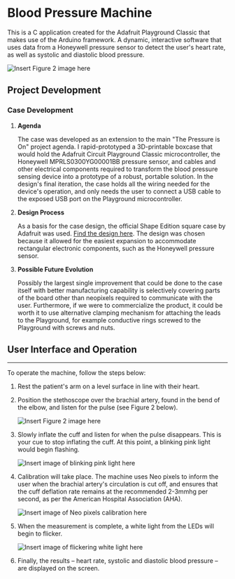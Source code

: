 # **Blood Pressure Machine**

This is a C application created for the Adafruit Playground Classic that makes use of the Arduino framework. A dynamic, 
interactive software that uses data from a Honeywell pressure sensor to detect the user's heart rate, as well as systolic 
and diastolic blood pressure.

![Insert Figure 2 image here](url-to-image)

## **Project Development**

### **Case Development**
1. **Agenda**

   The case was developed as an extension to the main "The Pressure is On" project agenda. I rapid-prototyped a 3D-printable boxcase that would hold the Adafruit Circuit Playground Classic microcontroller, the Honeywell MPRLS0300YG00001BB  pressure sensor, and cables and other electrical components required to transform the blood pressure sensing device into a prototype of a robust, portable solution. In the design's final iteration, the case holds all the wiring needed for the device's operation, and only needs the user to connect a USB cable to the exposed USB port on the Playground microcontroller.

2. **Design Process**

   As a basis for the case design, the official Shape Edition square case by Adafruit was used. [Find the design here](https://www.thingiverse.com/thing:2585702). The design was chosen because it allowed for the easiest expansion to accommodate rectangular electronic components, such as the Honeywell pressure sensor.

3. **Possible Future Evolution**

   Possibly the largest single improvement that could be done to the case itself with better manufacturing capability is selectively covering parts of the board other than neopixels required to communicate with the user. Furthermore, if we were to commercialize the product, it could be worth it to use alternative clamping mechanism for attaching the leads to the Playground, for example conductive rings screwed to the Playground with screws and nuts.

## **User Interface and Operation**
___

To operate the machine, follow the steps below:

1. Rest the patient's arm on a level surface in line with their heart.
2. Position the stethoscope over the brachial artery, found in the bend of the elbow, and listen for the pulse (see Figure ​2 below).

   ![Insert Figure 2 image here](url-to-image)

3. Slowly inflate the cuff and listen for when the pulse disappears. This is your cue to stop inflating the cuff. At this point, a blinking pink light would begin flashing.

   ![Insert image of blinking pink light here](url-to-image)

4. Calibration will take place. The machine uses Neo pixels to inform the user when the brachial artery's circulation is cut off, and ensures that the cuff deflation rate remains at the recommended 2-3mmhg per second, as per the American Hospital Association (AHA).

   ![Insert image of Neo pixels calibration here](url-to-image)

5. When the measurement is complete, a white light from the LEDs will begin to flicker.

   ![Insert image of flickering white light here](url-to-image)

6. Finally, the results – heart rate, systolic and diastolic blood pressure – are displayed on the screen.


